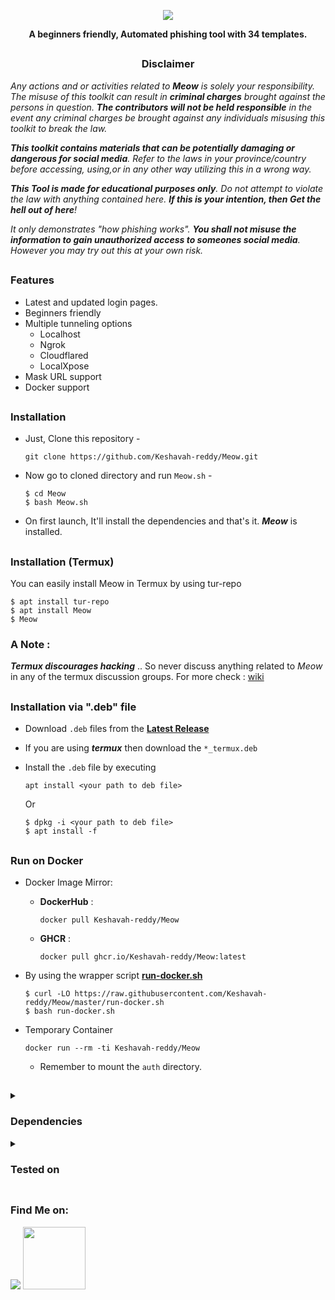 <!-- Meow -->

<p align="center">
  <img src="https://i.ibb.co/r0QCmBq/Meow.png">
</p>

<p align="center"><b>A beginners friendly, Automated phishing tool with 34 templates.</b></p>

##

<h3><p align="center">Disclaimer</p></h3>

<i>Any actions and or activities related to <b>Meow</b> is solely your responsibility. The misuse of this toolkit can result in <b>criminal charges</b> brought against the persons in question. <b>The contributors will not be held responsible</b> in the event any criminal charges be brought against any individuals misusing this toolkit to break the law.

<b>This toolkit contains materials that can be potentially damaging or dangerous for social media</b>. Refer to the laws in your province/country before accessing, using,or in any other way utilizing this in a wrong way.

<b>This Tool is made for educational purposes only</b>. Do not attempt to violate the law with anything contained here. <b>If this is your intention, then Get the hell out of here</b>!

It only demonstrates "how phishing works". <b>You shall not misuse the information to gain unauthorized access to someones social media</b>. However you may try out this at your own risk.</i>

##

### Features

- Latest and updated login pages.
- Beginners friendly
- Multiple tunneling options
  - Localhost
  - Ngrok
  - Cloudflared
  - LocalXpose
- Mask URL support 
- Docker support

##

### Installation

- Just, Clone this repository -
  ```
  git clone https://github.com/Keshavah-reddy/Meow.git
  ```

- Now go to cloned directory and run `Meow.sh` -
  ```
  $ cd Meow
  $ bash Meow.sh
  ```

- On first launch, It'll install the dependencies and that's it. ***Meow*** is installed.

##

### Installation (Termux)
You can easily install Meow in Termux by using tur-repo
```
$ apt install tur-repo
$ apt install Meow
$ Meow
```
### A Note : 
***Termux discourages hacking*** .. So never discuss anything related to *Meow* in any of the termux discussion groups. For more check : [wiki](https://wiki.termux.com/wiki/Hacking)

##

### Installation via ".deb" file

- Download `.deb` files from the [**Latest Release**](https://github.com/Keshavah-reddy/Meow/releases/latest)
- If you are using ***termux*** then download the `*_termux.deb`

- Install the `.deb` file by executing
  ```
  apt install <your path to deb file>
  ```
  Or
  ```
  $ dpkg -i <your path to deb file>
  $ apt install -f
  ```

##

### Run on Docker

- Docker Image Mirror:
  - **DockerHub** : 
    ```
    docker pull Keshavah-reddy/Meow
    ```
  - **GHCR** : 
    ```
    docker pull ghcr.io/Keshavah-reddy/Meow:latest
    ```

- By using the wrapper script [**run-docker.sh**](https://raw.githubusercontent.com/Keshavah-reddy/Meow/master/run-docker.sh)

  ```
  $ curl -LO https://raw.githubusercontent.com/Keshavah-reddy/Meow/master/run-docker.sh
  $ bash run-docker.sh
  ```
- Temporary Container

  ```
  docker run --rm -ti Keshavah-reddy/Meow
  ```
  - Remember to mount the `auth` directory.

##

<details>
  <summary><h3>Dependencies</h3></summary>

<b>Meow</b> requires following programs to run properly - 
- `git`
- `curl`
- `php`

> All the dependencies will be installed automatically when you run **Meow** for the first time.
</details>

<details>
  <summary><h3>Tested on</h3></summary>

- **Ubuntu**
- **Debian**
- **Arch**
- **Manjaro**
- **Fedora**
- **Termux**
</details>

##
### Find Me on:
<p align="left">
  <a href="https://instagram.com/keshavah_reddy" target="_blank"><img src="https://www.instagram.com/static/images/web/logged_out_wordmark.png/7a252de00b20.png"></a>
  <a href="https://github.com/Keshavah-reddy" target="_blank"><img src="https://i.ibb.co/PQqgy4f/Github-logo-PNG7.png"width="100" height="100"></a>
</p>


<!-- // -->
